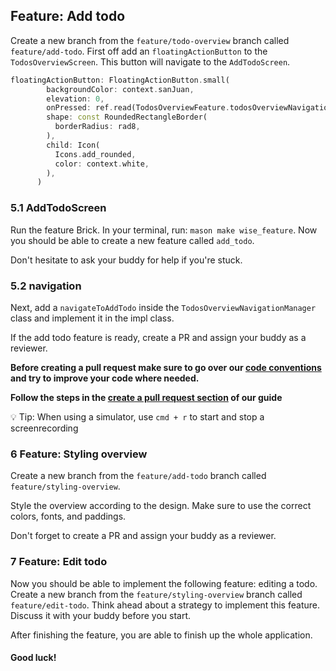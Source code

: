 ## Feature: Add todo
Create a new branch from the `feature/todo-overview` branch called `feature/add-todo`.
First off add an `floatingActionButton` to the `TodosOverviewScreen`. This button will navigate to the `AddTodoScreen`.
```dart
floatingActionButton: FloatingActionButton.small(
        backgroundColor: context.sanJuan,
        elevation: 0,
        onPressed: ref.read(TodosOverviewFeature.todosOverviewNavigationManager).navigateToAddTodo,
        shape: const RoundedRectangleBorder(
          borderRadius: rad8,
        ),
        child: Icon(
          Icons.add_rounded,
          color: context.white,
        ),
      )
```

### 5.1 AddTodoScreen
Run the feature Brick. In your terminal, run: `mason make wise_feature`.
Now you should be able to create a new feature called `add_todo`.

Don't hesitate to ask your buddy for help if you're stuck.

### 5.2 navigation
Next, add a `navigateToAddTodo` inside the `TodosOverviewNavigationManager` class and implement it in the impl class.

If the add todo feature is ready, create a PR and assign your buddy as a reviewer.

**Before creating a pull request make sure to go over our [code conventions](https://appwise.atlassian.net/wiki/spaces/CF/pages/1029537806/Pull+Requests#Conventions) and try to improve your code where needed.**

**Follow the steps in the [create a pull request section](https://appwise.atlassian.net/wiki/spaces/CF/pages/1029537806/Pull+Requests#Create-a-PR) of our guide**

💡 Tip: When using a simulator, use `cmd + r` to start and stop a screenrecording

### 6 Feature: Styling overview
Create a new branch from the `feature/add-todo` branch called `feature/styling-overview`.

Style the overview according to the design. Make sure to use the correct colors, fonts, and paddings.

Don't forget to create a PR and assign your buddy as a reviewer.

### 7 Feature: Edit todo
Now you should be able to implement the following feature: editing a todo. Create a new branch from the `feature/styling-overview` branch called `feature/edit-todo`.
Think ahead about a strategy to implement this feature. Discuss it with your buddy before you start.

After finishing the feature, you are able to finish up the whole application.

#### Good luck!